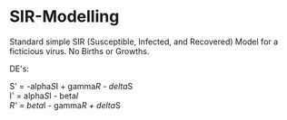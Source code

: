 SIR-Modelling
=============

Standard simple SIR (Susceptible, Infected, and Recovered) Model for a ficticious virus. No Births or Growths.

DE's:

S' = -alpha*S*I + gamma*R - delta*S  
I' = alpha*S*I - beta*I  
R' = beta*I - gamma*R + delta*S  
